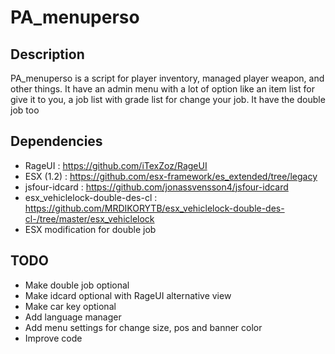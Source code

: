 # PA_menuperso

## Description

PA_menuperso is a script for player inventory, managed player weapon, and other things.
It have an admin menu with a lot of option like an item list for give it to you, a job list with grade list for change your job.
It have the double job too

## Dependencies

 - RageUI : https://github.com/iTexZoz/RageUI
 - ESX (1.2) : https://github.com/esx-framework/es_extended/tree/legacy
 - jsfour-idcard : https://github.com/jonassvensson4/jsfour-idcard
 - esx_vehiclelock-double-des-cl : https://github.com/MRDIKORYTB/esx_vehiclelock-double-des-cl-/tree/master/esx_vehiclelock
 - ESX modification for double job
 
 ## TODO
 - Make double job optional
 - Make idcard optional with RageUI alternative view
 - Make car key optional
 - Add language manager
 - Add menu settings for change size, pos and banner color
 - Improve code
 